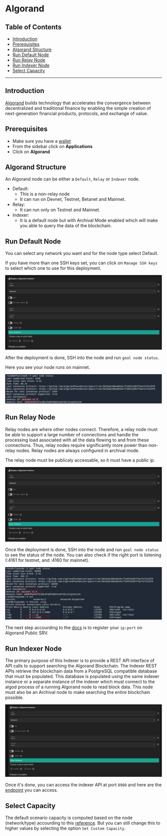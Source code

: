 <h1> Algorand </h1>

<h2>Table of Contents</h2>

- [Introduction](#introduction)
- [Prerequisites](#prerequisites)
- [Algorand Structure](#algorand-structure)
- [Run Default Node](#run-default-node)
- [Run Relay Node](#run-relay-node)
- [Run Indexer Node](#run-indexer-node)
- [Select Capacity](#select-capacity)

***

## Introduction

[Algorand](https://www.algorand.com/) builds technology that accelerates the convergence between decentralized and traditional finance by enabling the simple creation of next-generation financial products, protocols, and exchange of value.

## Prerequisites

- Make sure you have a [wallet](../wallet_connector.md)
- From the sidebar click on **Applications**
- Click on **Algorand**

## Algorand Structure

An Algorand node can be either a `Default`, `Relay` or `Indexer` node.
  
- Default:
  - This is a non-relay node
  - It can run on Devnet, Testnet, Betanet and Mainnet.
- Relay:
  - It can run only on Testnet and Mainnet.
- Indexer:
  - It is a default node but with Archival Mode enabled which will make you able to query the data of the blockchain.

## Run Default Node

You can select any network you want and for the node type select Default. 

If you have more than one SSH keys set, you can click on `Manage SSH keys` to select which one to use for this deployment.

![defaultdep](./img/solutions_algorand.png)

After the deployment is done, SSH into the node and run `goal node status`.

Here you see your node runs on mainnet.

![defaulttest](./img/algorand_defaulttest.png)

## Run Relay Node

Relay nodes are where other nodes connect. Therefore, a relay node must be able to support a large number of connections and handle the processing load associated with all the data flowing to and from these connections. Thus, relay nodes require significantly more power than non-relay nodes. Relay nodes are always configured in archival mode.

The relay node must be publicaly accessable, so it must have a public ip.

![relaydep](./img/algorand_relaydep.png)

Once the deployment is done, SSH into the node and run `goal node status` to see the status of the node. You can also check if the right port is listening (:4161 for testnet, and :4160 for mainnet).

![relaytest](./img/algorand_relaytest.png)

The next step accourding to the [docs](https://developer.algorand.org/docs/run-a-node/setup/types/#relay-node) is to register your `ip:port` on Algorand Public SRV.

## Run Indexer Node

The primary purpose of this Indexer is to provide a REST API interface of API calls to support searching the Algorand Blockchain. The Indexer REST APIs retrieve the blockchain data from a PostgreSQL compatible database that must be populated. This database is populated using the same indexer instance or a separate instance of the indexer which must connect to the algod process of a running Algorand node to read block data. This node must also be an Archival node to make searching the entire blockchain possible.

![indexernode](./img/algorand_indexernode.png)

Once it's done, you can access the indexer API at port `8980` and here are the [endpoint](https://developer.algorand.org/docs/rest-apis/indexer/) you can access.

## Select Capacity

The default scenario capacity is computed based on the node (network/type) accourding to this [reference](https://howbigisalgorand.com/).
But you can still change this to higher values by selecting the option `Set Custom Capacity`.
  